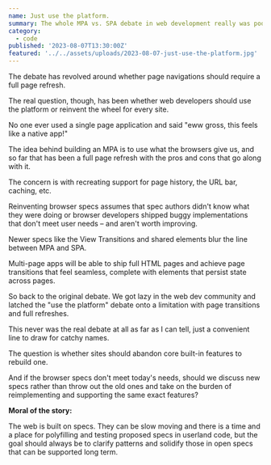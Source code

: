 ```yaml
---
name: Just use the platform.
summary: The whole MPA vs. SPA debate in web development really was poorly named, obscuring the main point. Here's why.
category:
  - code
published: '2023-08-07T13:30:00Z'
featured: '../../assets/uploads/2023-08-07-just-use-the-platform.jpg'
---
```


The debate has revolved around whether page navigations should require a full page refresh.

The real question, though, has been whether web developers should use the platform or reinvent the wheel for every site.

No one ever used a single page application and said "eww gross, this feels like a native app!"

The idea behind building an MPA is to use what the browsers give us, and so far that has been a full page refresh with the pros and cons that go along with it.

The concern is with recreating support for page history, the URL bar, caching, etc.

Reinventing browser specs assumes that spec authors didn't know what they were doing or browser developers shipped buggy implementations that don't meet user needs – and aren't worth improving.

Newer specs like the View Transitions and shared elements blur the line between MPA and SPA.

Multi-page apps will be able to ship full HTML pages and achieve page transitions that feel seamless, complete with elements that persist state across pages.

So back to the original debate. We got lazy in the web dev community and latched the "use the platform" debate onto a limitation with page transitions and full refreshes.

This never was the real debate at all as far as I can tell, just a convenient line to draw for catchy names.

The question is whether sites should abandon core built-in features to rebuild one.

And if the browser specs don't meet today's needs, should we discuss new specs rather than throw out the old ones and take on the burden of reimplementing and supporting the same exact features?

**Moral of the story:**

The web is built on specs. They can be slow moving and there is a time and a place for polyfilling and testing proposed specs in userland code, but the goal should always be to clarify patterns and solidify those in open specs that can be supported long term.

